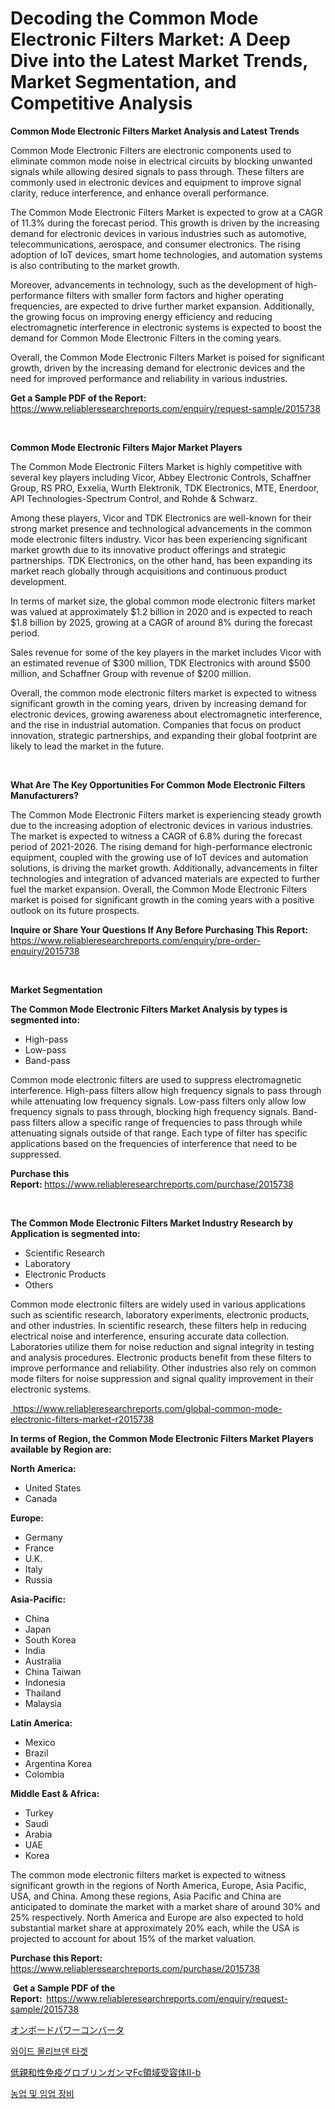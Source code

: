 <p><h1>Decoding the Common Mode Electronic Filters Market: A Deep Dive into the Latest Market Trends, Market Segmentation, and Competitive Analysis</h1></p><p><strong>Common Mode Electronic Filters Market Analysis and Latest Trends</strong></p>
<p><p>Common Mode Electronic Filters are electronic components used to eliminate common mode noise in electrical circuits by blocking unwanted signals while allowing desired signals to pass through. These filters are commonly used in electronic devices and equipment to improve signal clarity, reduce interference, and enhance overall performance.</p><p>The Common Mode Electronic Filters Market is expected to grow at a CAGR of 11.3% during the forecast period. This growth is driven by the increasing demand for electronic devices in various industries such as automotive, telecommunications, aerospace, and consumer electronics. The rising adoption of IoT devices, smart home technologies, and automation systems is also contributing to the market growth.</p><p>Moreover, advancements in technology, such as the development of high-performance filters with smaller form factors and higher operating frequencies, are expected to drive further market expansion. Additionally, the growing focus on improving energy efficiency and reducing electromagnetic interference in electronic systems is expected to boost the demand for Common Mode Electronic Filters in the coming years.</p><p>Overall, the Common Mode Electronic Filters Market is poised for significant growth, driven by the increasing demand for electronic devices and the need for improved performance and reliability in various industries.</p></p>
<p><strong>Get a Sample PDF of the Report:&nbsp;</strong> <a href="https://www.reliableresearchreports.com/enquiry/request-sample/2015738">https://www.reliableresearchreports.com/enquiry/request-sample/2015738</a></p>
<p>&nbsp;</p>
<p><strong>Common Mode Electronic Filters Major Market Players</strong></p>
<p><p>The Common Mode Electronic Filters Market is highly competitive with several key players including Vicor, Abbey Electronic Controls, Schaffner Group, RS PRO, Exxelia, Wurth Elektronik, TDK Electronics, MTE, Enerdoor, API Technologies-Spectrum Control, and Rohde & Schwarz.</p><p>Among these players, Vicor and TDK Electronics are well-known for their strong market presence and technological advancements in the common mode electronic filters industry. Vicor has been experiencing significant market growth due to its innovative product offerings and strategic partnerships. TDK Electronics, on the other hand, has been expanding its market reach globally through acquisitions and continuous product development.</p><p>In terms of market size, the global common mode electronic filters market was valued at approximately $1.2 billion in 2020 and is expected to reach $1.8 billion by 2025, growing at a CAGR of around 8% during the forecast period.</p><p>Sales revenue for some of the key players in the market includes Vicor with an estimated revenue of $300 million, TDK Electronics with around $500 million, and Schaffner Group with revenue of $200 million.</p><p>Overall, the common mode electronic filters market is expected to witness significant growth in the coming years, driven by increasing demand for electronic devices, growing awareness about electromagnetic interference, and the rise in industrial automation. Companies that focus on product innovation, strategic partnerships, and expanding their global footprint are likely to lead the market in the future.</p></p>
<p>&nbsp;</p>
<p><strong>What Are The Key Opportunities For Common Mode Electronic Filters Manufacturers?</strong></p>
<p><p>The Common Mode Electronic Filters market is experiencing steady growth due to the increasing adoption of electronic devices in various industries. The market is expected to witness a CAGR of 6.8% during the forecast period of 2021-2026. The rising demand for high-performance electronic equipment, coupled with the growing use of IoT devices and automation solutions, is driving the market growth. Additionally, advancements in filter technologies and integration of advanced materials are expected to further fuel the market expansion. Overall, the Common Mode Electronic Filters market is poised for significant growth in the coming years with a positive outlook on its future prospects.</p></p>
<p><strong>Inquire or Share Your Questions If Any Before Purchasing This Report:</strong> <a href="https://www.reliableresearchreports.com/enquiry/pre-order-enquiry/2015738">https://www.reliableresearchreports.com/enquiry/pre-order-enquiry/2015738</a></p>
<p>&nbsp;</p>
<p><strong>Market Segmentation</strong></p>
<p><strong>The Common Mode Electronic Filters Market Analysis by types is segmented into:</strong></p>
<p><ul><li>High-pass</li><li>Low-pass</li><li>Band-pass</li></ul></p>
<p><p>Common mode electronic filters are used to suppress electromagnetic interference. High-pass filters allow high frequency signals to pass through while attenuating low frequency signals. Low-pass filters only allow low frequency signals to pass through, blocking high frequency signals. Band-pass filters allow a specific range of frequencies to pass through while attenuating signals outside of that range. Each type of filter has specific applications based on the frequencies of interference that need to be suppressed.</p></p>
<p><strong>Purchase this Report:&nbsp;</strong><a href="https://www.reliableresearchreports.com/purchase/2015738">https://www.reliableresearchreports.com/purchase/2015738</a></p>
<p>&nbsp;</p>
<p><strong>The Common Mode Electronic Filters Market Industry Research by Application is segmented into:</strong></p>
<p><ul><li>Scientific Research</li><li>Laboratory</li><li>Electronic Products</li><li>Others</li></ul></p>
<p><p>Common mode electronic filters are widely used in various applications such as scientific research, laboratory experiments, electronic products, and other industries. In scientific research, these filters help in reducing electrical noise and interference, ensuring accurate data collection. Laboratories utilize them for noise reduction and signal integrity in testing and analysis procedures. Electronic products benefit from these filters to improve performance and reliability. Other industries also rely on common mode filters for noise suppression and signal quality improvement in their electronic systems.</p></p>
<p><a href="https://www.reliableresearchreports.com/global-common-mode-electronic-filters-market-r2015738">&nbsp;https://www.reliableresearchreports.com/global-common-mode-electronic-filters-market-r2015738</a></p>
<p><strong>In terms of Region, the Common Mode Electronic Filters Market Players available by Region are:</strong></p>
<p>
    <p> <strong> North America: </strong>
        <ul>
            <li>United States</li>
            <li>Canada</li>
        </ul>
        </p> 
    <p> <strong> Europe: </strong>
        <ul>
            <li>Germany</li>
            <li>France</li>
            <li>U.K.</li>
            <li>Italy</li>
            <li>Russia</li>
        </ul>
        </p> 
    <p> <strong> Asia-Pacific: </strong>
        <ul>
            <li>China</li>
            <li>Japan</li>
            <li>South Korea</li>
            <li>India</li>
            <li>Australia</li>
            <li>China Taiwan</li>
            <li>Indonesia</li>
            <li>Thailand</li>
            <li>Malaysia</li>
        </ul>
        </p> 
    <p> <strong> Latin America: </strong>
        <ul>
            <li>Mexico</li>
            <li>Brazil</li>
            <li>Argentina Korea</li>
            <li>Colombia</li>
        </ul>
        </p> 
    <p> <strong> Middle East & Africa: </strong>
        <ul>
            <li>Turkey</li>
            <li>Saudi</li>
            <li>Arabia</li>
            <li>UAE</li>
            <li>Korea</li>
        </ul>
    </p>
    </p>
<p><p>The common mode electronic filters market is expected to witness significant growth in the regions of North America, Europe, Asia Pacific, USA, and China. Among these regions, Asia Pacific and China are anticipated to dominate the market with a market share of around 30% and 25% respectively. North America and Europe are also expected to hold substantial market share at approximately 20% each, while the USA is projected to account for about 15% of the market valuation.</p></p>
<p><strong>Purchase this Report: </strong><a href="https://www.reliableresearchreports.com/purchase/2015738">https://www.reliableresearchreports.com/purchase/2015738</a></p>
<p>&nbsp;<strong>Get a Sample PDF of the Report:&nbsp;&nbsp;</strong><a href="https://www.reliableresearchreports.com/enquiry/request-sample/2015738">https://www.reliableresearchreports.com/enquiry/request-sample/2015738</a></p>
<p><strong></strong></p>
<p><p><a href="https://medium.com/@sramseychery20/%E6%90%AD%E8%BC%89%E5%9E%8B%E3%83%91%E3%83%AF%E3%83%BC%E3%82%B3%E3%83%B3%E3%83%90%E3%83%BC%E3%82%BF%E3%83%BC%E7%94%A3%E6%A5%AD%E5%88%86%E6%9E%90%E3%83%AC%E3%83%9D%E3%83%BC%E3%83%88-%E3%82%A2%E3%83%97%E3%83%AA%E3%82%B1%E3%83%BC%E3%82%B7%E3%83%A7%E3%83%B3-%E5%9C%B0%E5%9F%9F-%E7%AB%B6%E4%BA%89%E6%88%A6%E7%95%A5%E5%88%A5%E3%81%AE%E5%B8%82%E5%A0%B4%E8%A6%8F%E6%A8%A1-%E3%82%B7%E3%82%A7%E3%82%A2-%E3%83%88%E3%83%AC%E3%83%B3%E3%83%89-2024%E5%B9%B4-2031%E5%B9%B4-ba03ccf04494">オンボードパワーコンバータ</a></p><p><a href="https://medium.com/@indahsengkuni_11937/%EA%B9%80%EB%94%94%EB%B9%84%EB%93%9C-%ED%83%80%EA%B2%9F-%EC%8B%9C%EC%9E%A5-%ED%81%AC%EA%B8%B0-%EB%B0%8F-%EC%A0%90%EC%9C%A0%EC%9C%A8-%EB%B6%84%EC%84%9D-%EC%84%B1%EC%9E%A5-%EC%B6%94%EC%9D%B4-%EB%B0%8F-%EC%98%88%EC%B8%A1-2024-2031-7fbe4afac48f">와이드 몰리브덴 타겟</a></p><p><a href="https://medium.com/@kelsitorphy644/%E4%BD%8E%E8%A6%AA%E5%92%8C%E6%80%A7%E5%85%8D%E7%96%AB%E3%82%B0%E3%83%AD%E3%83%96%E3%83%AA%E3%83%B3%E3%82%AC%E3%83%B3%E3%83%9Efc%E9%A0%98%E5%9F%9F%E5%8F%97%E5%AE%B9%E4%BD%93ii-b%E3%81%AE%E5%B8%82%E5%A0%B4%E3%82%B7%E3%82%A7%E3%82%A2%E3%81%A8%E6%96%B0%E3%81%97%E3%81%84%E3%83%88%E3%83%AC%E3%83%B3%E3%83%89%E5%88%86%E6%9E%90-%E3%81%9D%E3%81%AE%E3%82%BF%E3%82%A4%E3%83%97-%E3%82%A2%E3%83%97%E3%83%AA%E3%82%B1%E3%83%BC%E3%82%B7%E3%83%A7%E3%83%B3-%E3%82%A8%E3%83%B3%E3%83%89%E3%83%A6%E3%83%BC%E3%82%B9%E3%81%AB%E3%82%88%E3%82%8B%E6%9C%9F%E9%96%932024%E5%B9%B4%E3%81%8B%E3%82%892031%E5%B9%B4%E3%81%AE%E4%BA%88%E6%B8%AC-0815f17a69e1">低親和性免疫グロブリンガンマFc領域受容体II-b</a></p><p><a href="https://medium.com/@kellylyncyh543964/%EB%86%8D%EC%97%85-%EB%B0%8F-%EC%9E%84%EC%97%85-%EC%9E%A5%EB%B9%84-%EC%8B%9C%EC%9E%A5-%EA%B7%9C%EB%AA%A8%EC%97%90-%EB%8C%80%ED%95%9C-%ED%86%B5%EC%B0%B0%EC%9D%80-2024%EB%85%84%EB%B6%80%ED%84%B0-2031%EB%85%84%EA%B9%8C%EC%A7%80-%EC%9D%98-%EC%97%B0%ED%8F%89%EA%B7%A0-%EC%84%B1%EC%9E%A5%EB%A5%A0%EB%A1%9C-%ED%99%95%EB%8C%80%EB%90%98%EA%B3%A0-%EC%9E%88%EC%8A%B5%EB%8B%88%EB%8B%A4-5c829d2b3000">농업 및 임업 장비</a></p></p>